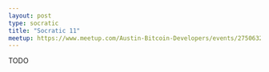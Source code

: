 ```yaml
---
layout: post
type: socratic
title: "Socratic 11"
meetup: https://www.meetup.com/Austin-Bitcoin-Developers/events/275063207/
---
```


TODO